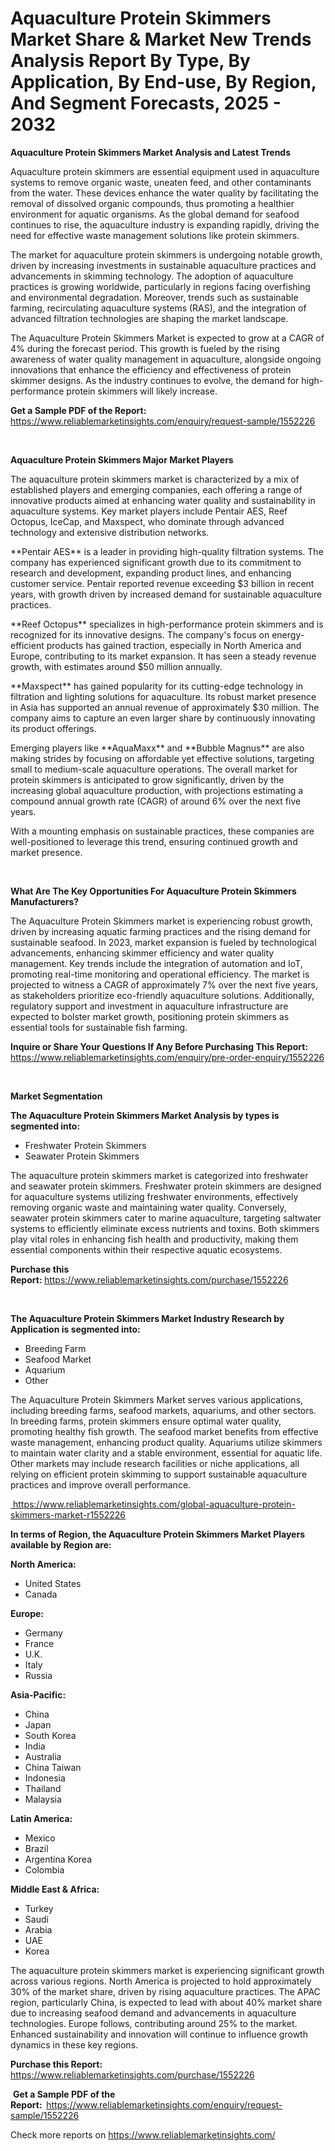 <p><h1>Aquaculture Protein Skimmers Market Share & Market New Trends Analysis Report By Type, By Application, By End-use, By Region, And Segment Forecasts, 2025 - 2032</h1></p><p><strong>Aquaculture Protein Skimmers Market Analysis and Latest Trends</strong></p>
<p><p>Aquaculture protein skimmers are essential equipment used in aquaculture systems to remove organic waste, uneaten feed, and other contaminants from the water. These devices enhance the water quality by facilitating the removal of dissolved organic compounds, thus promoting a healthier environment for aquatic organisms. As the global demand for seafood continues to rise, the aquaculture industry is expanding rapidly, driving the need for effective waste management solutions like protein skimmers.</p><p>The market for aquaculture protein skimmers is undergoing notable growth, driven by increasing investments in sustainable aquaculture practices and advancements in skimming technology. The adoption of aquaculture practices is growing worldwide, particularly in regions facing overfishing and environmental degradation. Moreover, trends such as sustainable farming, recirculating aquaculture systems (RAS), and the integration of advanced filtration technologies are shaping the market landscape.</p><p>The Aquaculture Protein Skimmers Market is expected to grow at a CAGR of 4% during the forecast period. This growth is fueled by the rising awareness of water quality management in aquaculture, alongside ongoing innovations that enhance the efficiency and effectiveness of protein skimmer designs. As the industry continues to evolve, the demand for high-performance protein skimmers will likely increase.</p></p>
<p><strong>Get a Sample PDF of the Report:&nbsp;</strong> <a href="https://www.reliablemarketinsights.com/enquiry/request-sample/1552226?utm_campaign=2647&utm_medium=2&utm_source=Github&utm_content=ia&utm_term=11042025&utm_id=aquaculture-protein-skimmers">https://www.reliablemarketinsights.com/enquiry/request-sample/1552226</a></p>
<p>&nbsp;</p>
<p><strong>Aquaculture Protein Skimmers Major Market Players</strong></p>
<p><p>The aquaculture protein skimmers market is characterized by a mix of established players and emerging companies, each offering a range of innovative products aimed at enhancing water quality and sustainability in aquaculture systems. Key market players include Pentair AES, Reef Octopus, IceCap, and Maxspect, who dominate through advanced technology and extensive distribution networks.</p><p>**Pentair AES** is a leader in providing high-quality filtration systems. The company has experienced significant growth due to its commitment to research and development, expanding product lines, and enhancing customer service. Pentair reported revenue exceeding $3 billion in recent years, with growth driven by increased demand for sustainable aquaculture practices.</p><p>**Reef Octopus** specializes in high-performance protein skimmers and is recognized for its innovative designs. The company's focus on energy-efficient products has gained traction, especially in North America and Europe, contributing to its market expansion. It has seen a steady revenue growth, with estimates around $50 million annually.</p><p>**Maxspect** has gained popularity for its cutting-edge technology in filtration and lighting solutions for aquaculture. Its robust market presence in Asia has supported an annual revenue of approximately $30 million. The company aims to capture an even larger share by continuously innovating its product offerings.</p><p>Emerging players like **AquaMaxx** and **Bubble Magnus** are also making strides by focusing on affordable yet effective solutions, targeting small to medium-scale aquaculture operations. The overall market for protein skimmers is anticipated to grow significantly, driven by the increasing global aquaculture production, with projections estimating a compound annual growth rate (CAGR) of around 6% over the next five years.</p><p>With a mounting emphasis on sustainable practices, these companies are well-positioned to leverage this trend, ensuring continued growth and market presence.</p></p>
<p>&nbsp;</p>
<p><strong>What Are The Key Opportunities For Aquaculture Protein Skimmers Manufacturers?</strong></p>
<p><p>The Aquaculture Protein Skimmers market is experiencing robust growth, driven by increasing aquatic farming practices and the rising demand for sustainable seafood. In 2023, market expansion is fueled by technological advancements, enhancing skimmer efficiency and water quality management. Key trends include the integration of automation and IoT, promoting real-time monitoring and operational efficiency. The market is projected to witness a CAGR of approximately 7% over the next five years, as stakeholders prioritize eco-friendly aquaculture solutions. Additionally, regulatory support and investment in aquaculture infrastructure are expected to bolster market growth, positioning protein skimmers as essential tools for sustainable fish farming.</p></p>
<p><strong>Inquire or Share Your Questions If Any Before Purchasing This Report:</strong> <a href="https://www.reliablemarketinsights.com/enquiry/pre-order-enquiry/1552226?utm_campaign=2647&utm_medium=2&utm_source=Github&utm_content=ia&utm_term=11042025&utm_id=aquaculture-protein-skimmers">https://www.reliablemarketinsights.com/enquiry/pre-order-enquiry/1552226</a></p>
<p>&nbsp;</p>
<p><strong>Market Segmentation</strong></p>
<p><strong>The Aquaculture Protein Skimmers Market Analysis by types is segmented into:</strong></p>
<p><ul><li>Freshwater Protein Skimmers</li><li>Seawater Protein Skimmers</li></ul></p>
<p><p>The aquaculture protein skimmers market is categorized into freshwater and seawater protein skimmers. Freshwater protein skimmers are designed for aquaculture systems utilizing freshwater environments, effectively removing organic waste and maintaining water quality. Conversely, seawater protein skimmers cater to marine aquaculture, targeting saltwater systems to efficiently eliminate excess nutrients and toxins. Both skimmers play vital roles in enhancing fish health and productivity, making them essential components within their respective aquatic ecosystems.</p></p>
<p><strong>Purchase this Report:&nbsp;</strong><a href="https://www.reliablemarketinsights.com/purchase/1552226?utm_campaign=2647&utm_medium=2&utm_source=Github&utm_content=ia&utm_term=11042025&utm_id=aquaculture-protein-skimmers">https://www.reliablemarketinsights.com/purchase/1552226</a></p>
<p>&nbsp;</p>
<p><strong>The Aquaculture Protein Skimmers Market Industry Research by Application is segmented into:</strong></p>
<p><ul><li>Breeding Farm</li><li>Seafood Market</li><li>Aquarium</li><li>Other</li></ul></p>
<p><p>The Aquaculture Protein Skimmers Market serves various applications, including breeding farms, seafood markets, aquariums, and other sectors. In breeding farms, protein skimmers ensure optimal water quality, promoting healthy fish growth. The seafood market benefits from effective waste management, enhancing product quality. Aquariums utilize skimmers to maintain water clarity and a stable environment, essential for aquatic life. Other markets may include research facilities or niche applications, all relying on efficient protein skimming to support sustainable aquaculture practices and improve overall performance.</p></p>
<p><a href="https://www.reliablemarketinsights.com/global-aquaculture-protein-skimmers-market-r1552226?utm_campaign=2647&utm_medium=2&utm_source=Github&utm_content=ia&utm_term=11042025&utm_id=aquaculture-protein-skimmers">&nbsp;https://www.reliablemarketinsights.com/global-aquaculture-protein-skimmers-market-r1552226</a></p>
<p><strong>In terms of Region, the Aquaculture Protein Skimmers Market Players available by Region are:</strong></p>
<p>
    <p> <strong> North America: </strong>
        <ul>
            <li>United States</li>
            <li>Canada</li>
        </ul>
        </p> 
    <p> <strong> Europe: </strong>
        <ul>
            <li>Germany</li>
            <li>France</li>
            <li>U.K.</li>
            <li>Italy</li>
            <li>Russia</li>
        </ul>
        </p> 
    <p> <strong> Asia-Pacific: </strong>
        <ul>
            <li>China</li>
            <li>Japan</li>
            <li>South Korea</li>
            <li>India</li>
            <li>Australia</li>
            <li>China Taiwan</li>
            <li>Indonesia</li>
            <li>Thailand</li>
            <li>Malaysia</li>
        </ul>
        </p> 
    <p> <strong> Latin America: </strong>
        <ul>
            <li>Mexico</li>
            <li>Brazil</li>
            <li>Argentina Korea</li>
            <li>Colombia</li>
        </ul>
        </p> 
    <p> <strong> Middle East & Africa: </strong>
        <ul>
            <li>Turkey</li>
            <li>Saudi</li>
            <li>Arabia</li>
            <li>UAE</li>
            <li>Korea</li>
        </ul>
    </p>
    </p>
<p><p>The aquaculture protein skimmers market is experiencing significant growth across various regions. North America is projected to hold approximately 30% of the market share, driven by rising aquaculture practices. The APAC region, particularly China, is expected to lead with about 40% market share due to increasing seafood demand and advancements in aquaculture technologies. Europe follows, contributing around 25% to the market. Enhanced sustainability and innovation will continue to influence growth dynamics in these key regions.</p></p>
<p><strong>Purchase this Report: </strong><a href="https://www.reliablemarketinsights.com/purchase/1552226?utm_campaign=2647&utm_medium=2&utm_source=Github&utm_content=ia&utm_term=11042025&utm_id=aquaculture-protein-skimmers">https://www.reliablemarketinsights.com/purchase/1552226</a></p>
<p>&nbsp;<strong>Get a Sample PDF of the Report:&nbsp;&nbsp;</strong><a href="https://www.reliablemarketinsights.com/enquiry/request-sample/1552226?utm_campaign=2647&utm_medium=2&utm_source=Github&utm_content=ia&utm_term=11042025&utm_id=aquaculture-protein-skimmers">https://www.reliablemarketinsights.com/enquiry/request-sample/1552226</a></p>
<p><strong></strong></p>
<p>Check more reports on <a href="https://www.reliablemarketinsights.com/?utm_campaign=2647&utm_medium=2&utm_source=Github&utm_content=ia&utm_term=11042025&utm_id=aquaculture-protein-skimmers">https://www.reliablemarketinsights.com/</a></p>